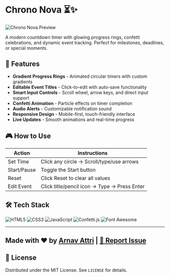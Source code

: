 # Chrono Nova ⏳✨

![Chrono Nova Preview](https://via.placeholder.com/800x500.png?text=Add+Your+App+Screenshot+Here)

A modern countdown timer with glowing progress rings, confetti celebrations, and dynamic event tracking. Perfect for milestones, deadlines, or special moments.

## 🌟 Features
- **Gradient Progress Rings** - Animated circular timers with custom gradients
- **Editable Event Titles** - Click-to-edit with auto-save functionality
- **Smart Input Controls** - Scroll wheel, arrow keys, and direct input support
- **Confetti Animation** - Particle effects on timer completion
- **Audio Alerts** - Customizable notification sound
- **Responsive Design** - Mobile-first, touch-friendly interface
- **Live Updates** - Smooth animations and real-time progress

## 🎮 How to Use
| Action | Instructions |
|--------|--------------|
| Set Time | Click any circle → Scroll/type/use arrows |
| Start/Pause | Toggle the Start button |
| Reset | Click Reset to clear all values |
| Edit Event | Click title/pencil icon → Type → Press Enter |

## 🛠️ Tech Stack
![HTML5](https://img.shields.io/badge/HTML5-E34F26?style=for-the-badge&logo=html5&logoColor=white)
![CSS3](https://img.shields.io/badge/CSS3-1572B6?style=for-the-badge&logo=css3&logoColor=white)
![JavaScript](https://img.shields.io/badge/JavaScript-F7DF1E?style=for-the-badge&logo=javascript&logoColor=black)
![Confetti.js](https://img.shields.io/badge/Confetti.js-FF69B4?style=for-the-badge)
![Font Awesome](https://img.shields.io/badge/Font_Awesome-528DD7?style=for-the-badge&logo=fontawesome&logoColor=white)


---

Made with ❤️ by [Arnav Attri](https://github.com/yourarnav) | [🐛 Report Issue](https://github.com/yourarnav/time_until/issues)
---
## 📜 License
Distributed under the MIT License. See `LICENSE` for details.
